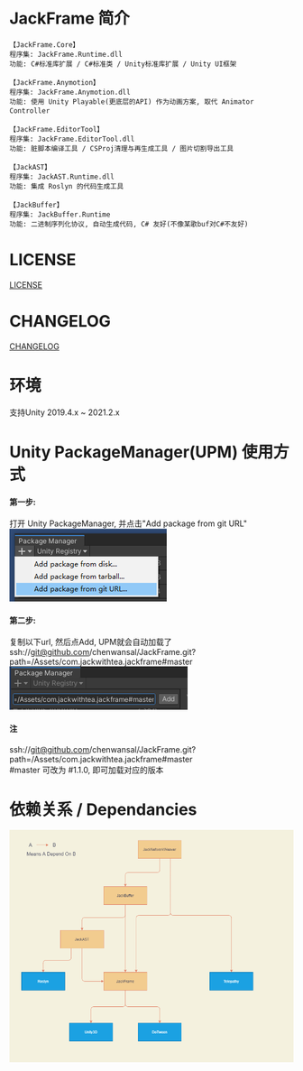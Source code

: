 # JackFrame 简介
```
【JackFrame.Core】
程序集: JackFrame.Runtime.dll  
功能: C#标准库扩展 / C#标准类 / Unity标准库扩展 / Unity UI框架  

【JackFrame.Anymotion】
程序集: JackFrame.Anymotion.dll  
功能: 使用 Unity Playable(更底层的API) 作为动画方案, 取代 Animator Controller  

【JackFrame.EditorTool】  
程序集: JackFrame.EditorTool.dll  
功能: 脏脚本编译工具 / CSProj清理与再生成工具 / 图片切割导出工具  

【JackAST】  
程序集: JackAST.Runtime.dll  
功能: 集成 Roslyn 的代码生成工具  

【JackBuffer】  
程序集: JackBuffer.Runtime  
功能: 二进制序列化协议, 自动生成代码, C# 友好(不像某歌buf对C#不友好)  
```

# LICENSE
[LICENSE](./Assets/com.jackwithtea.jackframe/LICENSE.md)

# CHANGELOG
[CHANGELOG](./Assets/com.jackwithtea.jackframe/CHANGELOG.md)

# 环境
支持Unity 2019.4.x ~ 2021.2.x

# Unity PackageManager(UPM) 使用方式
#### 第一步:  
打开 Unity PackageManager, 并点击"Add package from git URL"  
![JackFrame图](./Assets/com.jackwithtea.jackframe/Document~/1.png)  

#### 第二步:  
复制以下url, 然后点Add, UPM就会自动加载了  
ssh://git@github.com/chenwansal/JackFrame.git?path=/Assets/com.jackwithtea.jackframe#master
![JackFrame图](./Assets/com.jackwithtea.jackframe/Document~/2.png)  

#### 注
ssh://git@github.com/chenwansal/JackFrame.git?path=/Assets/com.jackwithtea.jackframe#master  
\#master 可改为 #1.1.0, 即可加载对应的版本

# 依赖关系 / Dependancies
![依赖关系图](./Assets/com.jackwithtea.jackframe/Document~/Dependancies.png)